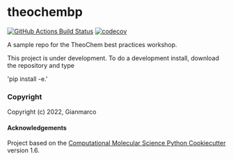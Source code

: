 theochembp
==============================
[//]: # (Badges)
[![GitHub Actions Build Status](https://github.com/REPLACE_WITH_OWNER_ACCOUNT/theochembp/workflows/CI/badge.svg)](https://github.com/REPLACE_WITH_OWNER_ACCOUNT/theochembp/actions?query=workflow%3ACI)
[![codecov](https://codecov.io/gh/REPLACE_WITH_OWNER_ACCOUNT/theochembp/branch/master/graph/badge.svg)](https://codecov.io/gh/REPLACE_WITH_OWNER_ACCOUNT/theochembp/branch/master)


A sample repo for the TheoChem best practices workshop.

This project is under development. To do a development install, download the repository and type 

'pip install -e.'

### Copyright

Copyright (c) 2022, Gianmarco


#### Acknowledgements
 
Project based on the 
[Computational Molecular Science Python Cookiecutter](https://github.com/molssi/cookiecutter-cms) version 1.6.
